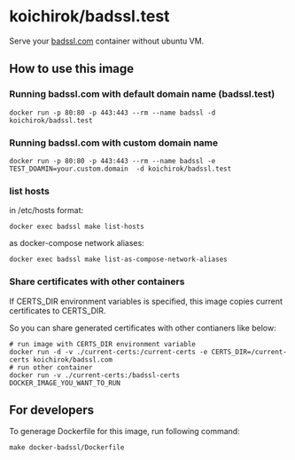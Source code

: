 # koichirok/badssl.test

Serve your [badssl.com](https://github.com/chromium/badssl.com) container without ubuntu VM.

## How to use this image

### Running badssl.com with default domain name (badssl.test)

```
docker run -p 80:80 -p 443:443 --rm --name badssl -d koichirok/badssl.test
```

### Running badssl.com with custom domain name

```
docker run -p 80:80 -p 443:443 --rm --name badssl -e TEST_DOAMIN=your.custom.domain  -d koichirok/badssl.test
```

### list hosts

in /etc/hosts format:

```
docker exec badssl make list-hosts
```

as docker-compose network aliases:

```
docker exec badssl make list-as-compose-network-aliases
```

### Share certificates with other containers

If CERTS_DIR environment variables is specified, this image copies current certificates to CERTS_DIR.

So you can share generated certificates with other contianers like below:

```
# run image with CERTS_DIR environment variable
docker run -d -v ./current-certs:/current-certs -e CERTS_DIR=/current-certs koichirok/badssl.com
# run other container
docker run -v ./current-certs:/badssl-certs DOCKER_IMAGE_YOU_WANT_TO_RUN
```

## For developers

To generage Dockerfile for this image, run following command:

```
make docker-badssl/Dockerfile
```
